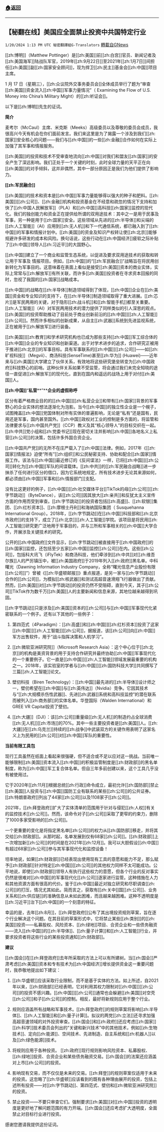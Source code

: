 ###  [:house:返回](README.md)
---


## 【秘翻在线】美国应全面禁止投资中共国特定行业
`1/20/2024 1:13 PM UTC 秘密翻譯組G-Translators` [轉載自GNews](https://gnews.org/articles/2236715)

[[zh:博明]]（Matthew Pottinger）是[[zh:美国]]前[[zh:白宫]]官员、新闻记者及[[zh:美国海军]]陆战队军官，2019年[[zh:9月22日]]至2021年[[zh:1月7日]]间担任[[zh:美国]]副[[zh:国家安全顾问]]，现为捍卫[[zh:民主]]基金会[[zh:中国]]项目主席。

1 月 17 日（星期三），[[zh:众议院外交事务委员会]]全体成员举行了题为“审查[[zh:美国]]资金流入[[zh:中国]]军事力量情况”（ Examining the Flow of U.S. Money into China’s Military Might）的[[zh:听证会]]。

以下是[[zh:博明]]先生的证词。

**简介**

麦考尔（McCaul）主席、米克斯（Meeks）高级委员以及尊敬的委员会成员，我很高兴今天有机会在你们面前发言。我们来这里是为了揭露一个涉及到我们[[zh:国家]]安全核心的问题——我们与[[zh:中国]]的一些[[zh:金融]]合作如何在实际上加强了其军事和情报服务。

[[zh:美国]]的投资和技术不受审查地流向[[zh:中国]]对我们和盟友[[zh:国家]]的安全产生了深远影响。我们正处于一个关键的时刻，此时全球力量的天平正在向[[zh:美国]]的对手倾斜，这并非偶然，其中一部分原因正是我们为他们提供了影响力。

**[[zh:军民融合]]**

[[zh:美国]]的技术和资本是[[zh:中国]]军事力量能够得以强大的种子和肥料。[[zh:美国]][[zh:公司]]、[[zh:金融]]机构和投资基金在不经意和疏忽的情况下支持和加快了[[zh:中国人民解放军]]（PLA）和[[zh:中国]]高科技[[zh:国家]]监控的现代化。我们的独创能力和资金正在提供给所谓的双用途技术：其中之一是用于民事及军事，另一种是用于[[zh:国家]]安全。这些领域从先进的[[zh:半导体]]和尖端的[[zh:人工智能]]（AI）应用到[[zh:无人机]]和下一代通信系统，都已融入到了[[zh:中国]]的军事和情报计划中。[[zh:美国]]的资金及知识产权转让使[[zh:北京]]能够规避许多研发的成本和风险。换句话说，这些行动在[[zh:中国经济]]疲软之际补贴了[[zh:中国]]领导人[[zh:习近平]]的大国野心。

[[zh:中国]]建立了一个商业和监管生态系统，以促进及要求双用途技术的获取和转让用于军事及      情报项目。例如，[[zh:中国]]的“[[zh:军民融合]]”战略旨在将民用创新转化为军事目的。这意味着在表面上看似是接受[[zh:美国]]资本的商业实体，实际上常常与[[zh:解放军]]有所关联，而许多[[zh:美国]]投资者在寻求资本回报的同时，忽视了我国的[[zh:国家]]战略成本。

[[zh:中国]]的战略在[[zh:半导体]]制造领域得到了体现，[[zh:中国]]企业在[[zh:美国]]资金和专业知识的支持下，在[[zh:半导体]]制造领域取得了重大进展。[[zh:芯片]]是军民两用的关键，对于隐形[[zh:战斗机]]和[[zh:智能手机]]都至关重要。[[zh:人工智能]]（AI）对军民两用技术的潜力提供了同样类似的引人深思的观点。[[zh:美国]]的投资帮助推动了目前处于商业创新前沿的[[zh:中国]][[zh:人工智能]][[zh:公司]]。然而许多相似的创新成果，从自主[[zh:武器]]系统到先进监视系统，正在被用于[[zh:解放军]]进行装备。

[[zh:美国]][[zh:教育]]和学术研究机构也已成为那些支持[[zh:中国]]军工综合体的[[zh:中国]]企业的专业知识和创新渠道。出于对学术进步的追求，合作研究正被用于推进[[zh:北京]]的军事目标。具有军事联系的[[zh:中国]][[zh:公司]]——如[[zh:旷视科技]]（Megvii）、商汤科技(SenseTime)甚至[[zh:华为]] (Huawei)——近年来与[[zh:美国]]大学建立了伙伴关系，有效地将这些研究堡垒转变为[[zh:中国政府]]科技野心的前哨。这种伙伴关系如果不受监管，将会通过我们未完全知晓的途径一直促进[[zh:解放军]]的现代化，直到在国内和遥远的战场上用于对付[[zh:美国]]人。

**[[zh:中国]]**“**私营****”****企业的虚假称呼**

区分有着严格商业目的的[[zh:中国]][[zh:私营企业]]和带有[[zh:国家]]背景的军事野心的企业实体的想法逐渐化为泡影。当今[[zh:中国]]的独立性企业是一个幌子，试图掩盖[[zh:中国]]党国体制对所有实体的普遍影响，无论是“私有”还是国有，民用还是军事，国内甚至国外。[[zh:中国]]政权对工业的控制是多方面的，将监管和法律要求与[[zh:中国共产党]]（CCP）教义及其“核心领导人”的目标交织在一起。[[zh:中共]]党小组和[[zh:党委书记]]现在密切关注并影响[[zh:中国]]各地名义上私营[[zh:公司]]的决策，包括许多外国合资企业。

[[zh:中国共产党]]的无所不在庄严载入了[[zh:中国]]法律。例如，2017年《[[zh:国家]]情报法》迫使“所有”[[zh:组织]]和公民秘密支持、协助和配合[[zh:国家]]情报工作。该法与[[zh:中国]]最近修订的《反间谍法》一样，已将[[zh:中国]][[zh:公司]]转化为[[zh:中国]]军队的间谍载体。[[zh:中共]]的[[zh:军民融合战略]]进一步抹杀了任何进行区分的借口，因为它系统地规定，所有技术进步无论其来源如何，都必须由[[zh:中国]]军事和[[zh:情报部门]]支配。

没有比这更好的例子，[[zh:中国]][[zh:社交媒体平台]]TikTok的母[[zh:公司]][[zh:字节跳动]]（ByteDance），该[[zh:公司]]因其放大[[zh:亲共]]和反犹太主义宣传方面的作用而受到审查。[[zh:字节跳动]]的投资者包括[[zh:高盛]]、[[zh:软银]]集团、[[zh:红杉资本]]、[[zh:摩根士丹利]]和海纳国际集团（ Susquehanna International Group）。2018年，[[zh:字节跳动]]在[[zh:中国]]科技部和[[zh:北京市政府]]的支持下，成立了[[zh:北京]][[zh:人工智能]]学院。该项目是将民用[[zh:人工智能]]研究更广泛地用于军事目的，并与三所和军事相关的[[zh:中国]]大学合作，开展涉及关键技术的研究。

公开的[[zh:中国政府]]文件显示，[[zh:字节跳动]]被直接用于[[zh:中国政府]]的[[zh:国家]]监控，还包括至少五家[[zh:中国]]监控[[zh:公司]]在内。这些[[zh:公司]]，包括科大讯飞（iFlyTek）和商汤科技，他们牵涉到[[zh:中共]]对[[zh:维吾尔族]]人的严厉镇压中，被[[zh:美国政府]]于2019年列入[[zh:政府]]黑名单。中科曙光（Dawning Information Industry Company，全称“曙光信息产业股份有限[[zh:公司]]”）曾被《[[zh:华盛顿邮报]]》重点报道，是另一家与[[zh:字节跳动]]合作的[[zh:公司]]，为模拟[[zh:核武器]]和测试高超音速滑翔飞行器做出了贡献。然而，[[zh:美国]]对[[zh:字节跳动]]的投资仍然不受阻碍，直到今天，其子[[zh:公司]]TikTok作为数千万[[zh:美国]]人的主要新闻和信息来源，其地位越来越得到巩固。

[[zh:字节跳动]]只是涉及[[zh:美国]]资本的[[zh:公司]]与[[zh:中国]]军事现代化紧密联系的一个例子。还有以下其他的一些例子：

1. 第四范式（4Paradigm）：[[zh:高盛]]和[[zh:中国]][[zh:红杉资本]]投资了这家[[zh:中国]][[zh:人工智能]][[zh:公司]]，据报道，该[[zh:公司]]向[[zh:中国]]军方出售软件，用于“战斗指挥决策和人机学习”。

2. [[zh:微软亚洲研究院]]（Microsoft Research Asia）：这个中心位于[[zh:北京]]的机构是美资背景的用于支持合作研究并最终协助[[zh:中国]]军事现代化的一个重要例子。它一直是[[zh:中国]][[zh:人工智能]]领域发展最重要的机构之一。2018年，该实验室的学者与[[zh:中国]][[zh:国防科技大学]]共同撰写了三篇[[zh:人工智能]]论文。

3. 壁仞科技（Biren Technology）：[[zh:中国]]最先进的[[zh:半导体]]设计师之一，壁仞希望在[[zh:中国]]与[[zh:英伟达]]（Nvidia）竞争。它因其技术与“[[zh:大规模杀伤性武器]]、先进[[zh:武器]]系统和高科技监控”的潜在联系而被列入[[zh:商务部]]的实体名单。华登国际（Walden International）和GREE VR Capital投资了壁仞。

4. [[zh:大疆]]（DJI）：该[[zh:公司]]重量级[[zh:无人机]]的制造约占全球消费[[zh:无人机]][[zh:市场]]的70%。其中一些主要投资者是[[zh:美国]]人。[[zh:大疆]]在[[zh:乌克兰]]持续的[[zh:战争]]中武装双方的关键作用表明了这家名义上为民用的[[zh:公司]]对[[zh:中国]]军队的重要性。

**当前有限工具包**

现行工具虽然在纸面上看起来很强硬，但不适合或不足以应对这一挑战。当前唯一能够限制[[zh:美国]]资本流入[[zh:中国]]的积极监管制度是[[zh:财政部]]的黑名单制度，称为[[zh:中国]]军工复合体名单。但自三年多前创建以来，这个工具几乎没有被使用过。

它于2020年[[zh:11月]]根据总统[[zh:行政]]命令成立，最初允许[[zh:国防部]]禁止[[zh:美国]]人投资与[[zh:中国]]国防工业有联系的某些[[zh:公司]]的公共证券。[[zh:特朗普政府]]列出了44家[[zh:公司]]以及1108家子[[zh:公司]]。

2021年，[[zh:拜登政府]]扩大了实体清单的范围用于针对与侵犯[[zh:人权]]有关的监控技术[[zh:公司]]。然而，该命令对子[[zh:公司]]采取了更窄的约束力，删除了1000多家受影响的[[zh:公司]]。

一个更重要的变化是将指定黑名单[[zh:公司]]的权力从[[zh:国防部]]移走，并将其交给[[zh:财政部]]。从那时起，名单发展到仅有68家[[zh:公司]]。[[zh:财政部]]上一次增加新[[zh:公司]]的时间是在2021年[[zh:12月]]。我可以大胆假设[[zh:中国]]有超过68家[[zh:公司]]参与其军事现代化和监控设备！

坦率地说，如果[[zh:财政部]]已经表现出使用现有工具的意愿和能力不足，那么赋予[[zh:财政部]]针对特定[[zh:中国]][[zh:公司]]的其他权力同样不太可能成功。公平地说，即使[[zh:财政部]]领导人有执行这些权力的意愿，但各个行业的反对事实仍然是很难对[[zh:中国]]的军事现代化[[zh:公司]]逐家进行监管。这种措施在人力和其他资源方面有很高的代价。鉴于[[zh:中国]]最近对独立研究和尽职调查[[zh:公司]]的打压，情况尤其如此。简而言之，获取有[[zh:关中]]国[[zh:公司]]、业务关系和[[zh:供应链]]的准确信息从未如此困难，而且越来越困难。这种不透明度是[[zh:习近平]]治下[[zh:中国]]的一个刻意的特征。

幸运的是，去年[[zh:8月]]，[[zh:拜登政府]]公布了其出境投资规则草案，旨在逐个行业解决这个问题。在其目前的草案形式中，它将禁止某些[[zh:类别]]的[[zh:美国]]投资——私募股权、风险资本、[[zh:绿地]]项目、合资企业和一些债务融资——流入[[zh:中国]]的[[zh:半导体]]、[[zh:量子计算]]和[[zh:人工智能]]行业，并要求投资者将这些行业的某些投资通知[[zh:财政部]]。

**建议**

[[zh:国会]]在[[zh:拜登政府]]去年所采取的方法上可以有所建树。当[[zh:国会]]严肃考虑[[zh:美国]]资本和专有技术为[[zh:中国经济]]增长提供资金这一重要问题时，我恭敬地提出如下建议：

1. [[zh:华盛顿]]应该采取行业限制，而不是基于实体的方法。如上所述，自2021年以来，[[zh:财政部]]已经表明，它对利用其权力限制对[[zh:中国]][[zh:公司]]的投资不感兴趣。[[zh:中国]][[zh:公司]]通常也会躲避[[zh:美国]]对空壳[[zh:公司]]和子[[zh:公司]]的控制。相反，最好将新规则应用于整个行业。

2. 规则应涵盖所有战略和军事技术。[[zh:拜登政府]]的规则草案将影响[[zh:半导体]]、[[zh:人工智能]]和[[zh:量子计算]]。拟议的两党[[zh:立法]]还寻求加强高超音速领域的对外投资审查。[[zh:国会]]和[[zh:政府]]还应考虑[[zh:国家]][[zh:科学]]技术委员会列出的“关键和新兴技术”中的其他技术，例如[[zh:生物技术]]、定向[[zh:能源]]、空间技术、先进制造、自主系统和[[zh:机器人]]以及[[zh:绿色能源]]技术。

3. 将规则应用于各种投资。 [[zh:政府]]现行规则影响风险资本、私募股权、[[zh:绿地]]投资、合资企业和某些债务融资交易。[[zh:国会]]的法案还应涵盖对上市[[zh:公司]]的投资。

4. 影响现有交易，而不仅仅是未来的交易。[[zh:拜登]]的规则草案仅适用于未来的投资。这忽略了[[zh:华盛顿]]应该看到的既有各种理由展开的投资，包括上述所有投资——对[[zh:字节跳动]]、第四范式、壁仞和[[zh:微软亚洲研究院]]的投资。

5. 禁止投资——不要只审查它们。强制要求[[zh:美国]]对[[zh:中国]]投资的透明度是更好地了解问题范围的有力开端。[[zh:国会]]还应考虑扩大透明度，全面禁止对目标行业进行投资。 

感谢您邀请我提供这份证词。

